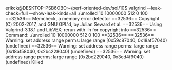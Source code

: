 erikck@DESKTOP-PSB6OBO:~/perf-oriented-dev/sol/10$ valgrind --leak-check=full --show-leak-kinds=all ./unrolled 10 10000000 512 0 100
==32536== Memcheck, a memory error detector
==32536== Copyright (C) 2002-2017, and GNU GPL'd, by Julian Seward et al.
==32536== Using Valgrind-3.18.1 and LibVEX; rerun with -h for copyright info
==32536== Command: ./unrolled 10 10000000 512 0 100
==32536==
==32536== Warning: set address range perms: large range [0x59c87040, 0x18af57040) (undefined)
==32536== Warning: set address range perms: large range [0x18af58040, 0x2bc228040) (undefined)
==32536== Warning: set address range perms: large range [0x2bc229040, 0x3ed4f9040) (undefined)
Killed
